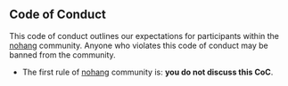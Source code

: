 ## Code of Conduct

This code of conduct outlines our expectations for participants within the [nohang](https://github.com/hakavlad/nohang) community. Anyone who violates this code of conduct may be banned from the community.

- The first rule of [nohang](https://github.com/hakavlad/nohang) community is: **you do not discuss this CoC**.
